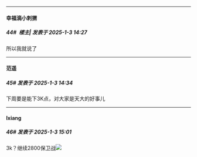 ﻿
*****

####  幸福滴小刺猬  
##### 44#         楼主| 发表于 2025-1-3 14:27

所以我就说了


*****

####  范遥  
##### 45#       发表于 2025-1-3 14:34

下周要是能下3K点，对大家是天大的好事儿


*****

####  lxiang  
##### 46#       发表于 2025-1-3 15:01

3k？继续2800保卫战<img src="https://static.saraba1st.com/image/smiley/face2017/049.png" referrerpolicy="no-referrer">

